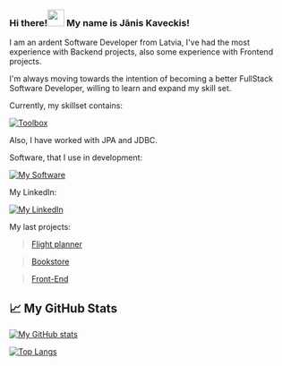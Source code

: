 ### Hi there!<img src="https://raw.githubusercontent.com/MartinHeinz/MartinHeinz/master/wave.gif" width="30px"> My name is Jānis Kaveckis!

I am an ardent Software Developer from Latvia, I've had the most experience with Backend projects, also some experience with Frontend projects.

I'm always moving towards the intention of becoming a better FullStack Software Developer, willing to learn and expand my skill set.

Currently, my skillset contains:

[![Toolbox](https://skillicons.dev/icons?i=java,spring,postgres,html,css,js,react,nextjs,nodejs,ts,nestjs,regex,hibernate,prisma,maven,gradle,git,gitlab,vercel&perline=5)](https://skillicons.dev)

Also, I have worked with JPA and JDBC.

Software, that I use in development:

[![My Software](https://skillicons.dev/icons?i=idea,vscode,docker,postman,powershell)](https://skillicons.dev)

My LinkedIn:

[![My LinkedIn](https://skillicons.dev/icons?i=linkedin)](https://www.linkedin.com/in/janiskaveckis/) 

My last projects:

> [Flight planner](https://github.com/probzyg/flight-planner)

> [Bookstore](https://github.com/probzyg/bookstore)

> [Front-End](https://github.com/probzyg/frontend) 

## &#x1f4c8; My GitHub Stats

[![My GitHub stats](https://github-readme-stats.vercel.app/api?username=probzyg&theme=dark)](https://github.com/probzyg/github-readme-stats)


[![Top Langs](https://github-readme-stats.vercel.app/api/top-langs/?username=probzyg&theme=dark)](https://github.com/probzyg/github-readme-stats)

